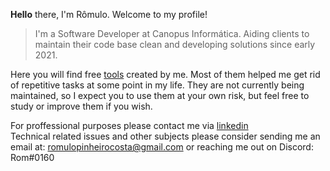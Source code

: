 <b>Hello</b> there, I'm Rômulo. Welcome to my profile! 
> 
> I'm a Software Developer at Canopus Informática. Aiding clients to maintain their code base clean and developing solutions since early 2021. 
> 
Here you will find free [tools](https://github.com/PinheiroCosta/MyScripts) created by me. Most of them helped me get rid of repetitive tasks at some point in my life. They are not currently being maintained, so I expect you to use them at your own risk, but feel free to study or improve them if you wish. 

For proffessional purposes please contact me via [linkedin](https://www.linkedin.com/in/pinheirocosta/)  
Technical related issues and other subjects please consider sending me an email at: romulopinheirocosta@gmail.com or reaching me out on Discord: Rom#0160
